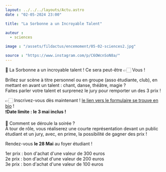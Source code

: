 ```yaml
---
layout: ../../../layouts/Actu.astro
date : "02-05-2024 23:00"

title: "La Sorbonne a un Incroyable Talent"

auteur :
  - sciences 

image : "/assets/fildactus/encemoment/05-02-sciences2.jpg"

source : "https://www.instagram.com/p/C6OWcnSoN8a/"
---
```


🌟 La Sorbonne a un incroyable talent ! Ce sera peut-être 👉🏻 Vous !

Brillez sur scène à titre personnel ou en groupe (asso étudiante, club), en mettant en avant un talent : chant, danse, théâtre, magie ?  
Faites parler votre talent et surprenez le jury pour remporter un des 3 prix !

👉🏻 Inscrivez-vous dès maintenant ! [le lien vers le formulaire se trouve en bio](https://lime3-app2.sorbonne-universite.fr/index.php/833765) !  
❗__Date limite : le 3 mai inclus !__

🚀 Comment se déroule la soirée ?  
À tour de rôle, vous réaliserez une courte représentation devant un public étudiant et un jury, avec, en prime, la possibilité de gagner des prix !

Rendez-vous __le 28 Mai__ au foyer étudiant !

1er prix : bon d'achat d'une valeur de 300 euros  
2e prix : bon d'achat d'une valeur de 200 euros  
3e prix : bon d'achat d'une valeur de 100 euros